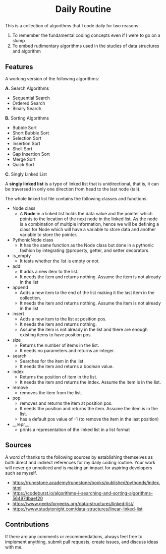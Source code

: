 # <p align="center">Daily Routine</p>
This is a collection of algorithms that I code daily for two reasons:
1. To remember the fundamental coding concepts even if I were to go on a slump
2. To embed rudimentary algorithms used in the studies of data structures and algorithm

## Features
A working version of the following algorithms:

**A.** Search Algorithms
- Sequential Search
- Ordered Search
- Binary Search

**B.** Sorting Algorithms
- Bubble Sort
- Short Bubble Sort
- Selection Sort
- Insertion Sort
- Shell Sort
- Gap Insertion Sort
- Merge Sort
-  Quick Sort

**C.** Singly Linked List

A **singly linked list** is a type of linked list that is unidirectional, that is, it can be traversed in only one direction from head to the last node (tail).

The whole linked list file contains the following classes and functions:
- Node class
	- A **Node** in a linked list holds the data value and the pointer which points to the location of the next node in the linked list. As the node is a combination of multiple information, hence we will be defining a class for Node which will have a variable to store data and another variable to store the pointer.
- PythonicNode class
	- It has the same function as the Node class but done in a pythonic fashion by integrating @property, getter, and setter decorators.
- is_empty
	- It tests whether the list is empty or not.
- add
	- It adds a new item to the list.
	- It needs the item and returns nothing. Assume the item is not already in the list
- append
	- Adds a new item to the end of the list making it the last item in the collection. 
	- It needs the item and returns nothing. Assume the item is not already in the list
- insert
	- Adds a new item to the list at position pos.
	- It needs the item and returns nothing. 
	- Assume the item is not already in the list and there are enough existing items to have position pos.
- size
	- Returns the number of items in the list. 
	- It needs no parameters and returns an integer.
- search
	- Searches for the item in the list.
	- It needs the item and returns a boolean value.
- index 
	- Returns the position of item in the list. 
	- It needs the item and returns the index. Assume the item is in the list.
- remove
	- removes the item from the list. 
- pop
	- removes and returns the item at position pos. 
	- It needs the position and returns the item. Assume the item is in the list.
	- has a default pos value of -1 (to remove the item in the last position)
- \_\_repr\_\_
	-  prints a representation of the linked list in a list format
 
## Sources
A word of thanks to the following sources by establishing themselves as both direct and indirect references for my daily coding routine. Your work will never go unnoticed and is making an impact for aspiring developers such as myself.

- https://runestone.academy/runestone/books/published/pythonds/index.html
- https://codeburst.io/algorithms-i-searching-and-sorting-algorithms-56497dbaef20 
- https://www.geeksforgeeks.org/data-structures/linked-list/ 
- https://www.studytonight.com/data-structures/linear-linked-list 

## Contributions
If there are any comments or recommendations, always feel free to implement anything, submit pull requests, create issues, and discuss ideas with me.